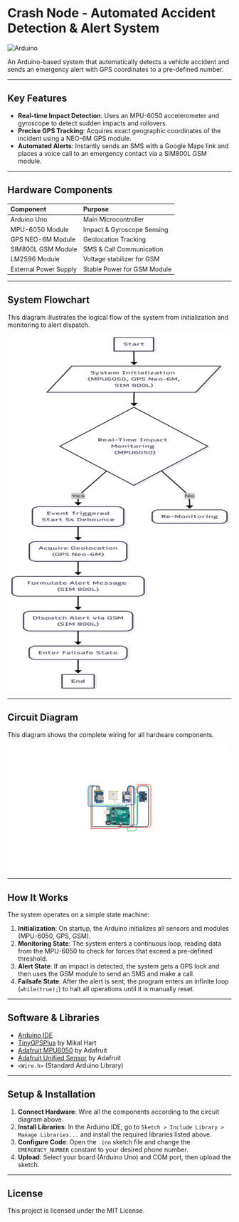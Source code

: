 # Crash Node - Automated Accident Detection & Alert System

![Arduino](https://img.shields.io/badge/Arduino-00979D?style=for-the-badge&logo=arduino&logoColor=white)


An Arduino-based system that automatically detects a vehicle accident and sends an emergency alert with GPS coordinates to a pre-defined number.

---

## Key Features

- **Real-time Impact Detection**: Uses an MPU-6050 accelerometer and gyroscope to detect sudden impacts and rollovers.
- **Precise GPS Tracking**: Acquires exact geographic coordinates of the incident using a NEO-6M GPS module.
- **Automated Alerts**: Instantly sends an SMS with a Google Maps link and places a voice call to an emergency contact via a SIM800L GSM module.


---

## Hardware Components

| Component              | Purpose                     |
| :--------------------- | :-------------------------- |
| Arduino Uno            | Main Microcontroller        |
| MPU-6050 Module        | Impact & Gyroscope Sensing  |
| GPS NEO-6M Module      | Geolocation Tracking        |
| SIM800L GSM Module     | SMS & Call Communication    |
| LM2596 Module          | Voltage stabilizer for GSM  |
| External Power Supply  | Stable Power for GSM Module |

---

## System Flowchart

This diagram illustrates the logical flow of the system from initialization and monitoring to alert dispatch.

<img src="Public\FlowDiagram.png" alt="System Flowchart" width="800" height="800">

---

## Circuit Diagram

This diagram shows the complete wiring for all hardware components.

<img src="Public\circuit_diagram.png" alt="System Flowchart" width="800">

---

## How It Works

The system operates on a simple state machine:

1.  **Initialization**: On startup, the Arduino initializes all sensors and modules (MPU-6050, GPS, GSM).
2.  **Monitoring State**: The system enters a continuous loop, reading data from the MPU-6050 to check for forces that exceed a pre-defined threshold.
3.  **Alert State**: If an impact is detected, the system gets a GPS lock and then uses the GSM module to send an SMS and make a call.
4.  **Failsafe State**: After the alert is sent, the program enters an infinite loop (`while(true);`) to halt all operations until it is manually reset.

---

## Software & Libraries

- [Arduino IDE](https://www.arduino.cc/en/software) 
- [TinyGPSPlus](http://arduiniana.org/libraries/tinygpsplus/) by Mikal Hart
- [Adafruit MPU6050](https://github.com/adafruit/Adafruit_MPU6050) by Adafruit
- [Adafruit Unified Sensor](https://github.com/adafruit/Adafruit_Sensor) by Adafruit
- `<Wire.h>` (Standard Arduino Library)

---

## Setup & Installation

1.  **Connect Hardware**: Wire all the components according to the circuit diagram above.
2.  **Install Libraries**: In the Arduino IDE, go to `Sketch > Include Library > Manage Libraries...` and install the required libraries listed above.
3.  **Configure Code**: Open the `.ino` sketch file and change the `EMERGENCY_NUMBER` constant to your desired phone number.
4.  **Upload**: Select your board (Arduino Uno) and COM port, then upload the sketch.

---

## License

This project is licensed under the MIT License.